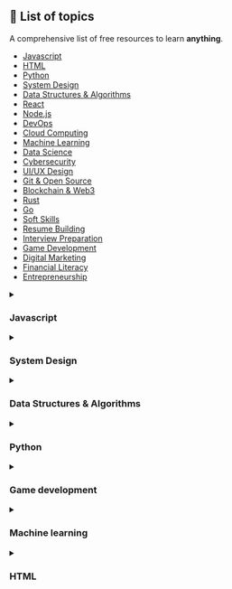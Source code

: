 ## **🚀 List of topics**

A comprehensive list of free resources to learn **anything**.

- [Javascript](#javascript)
- [HTML](#html)
- [Python](#python)
- [System Design](#system-design)
- [Data Structures & Algorithms](#data-structures--algorithms)
- [React](#react)
- [Node.js](#nodejs)
- [DevOps](#devops)
- [Cloud Computing](#cloud-computing)
- [Machine Learning](#machine-learning)
- [Data Science](#data-science)
- [Cybersecurity](#cybersecurity)
- [UI/UX Design](#uiux-design)
- [Git & Open Source](#git--open-source)
- [Blockchain & Web3](#blockchain--web3)
- [Rust](#rust)
- [Go](#go)
- [Soft Skills](#soft-skills)
- [Resume Building](#resume-building)
- [Interview Preparation](#interview-preparation)
- [Game Development](#game-development)
- [Digital Marketing](#digital-marketing)
- [Financial Literacy](#financial-literacy)
- [Entrepreneurship](#entrepreneurship)

<details id="javascript">
<summary> <h3> Javascript </h3> </summary>

### Beginner

- **[The Modern JavaScript Tutorial](https://javascript.info/)**

</details>

<details id="systemDesign">
<summary> <h3> System Design </h3> </summary>

### Beginner

- **[System Design Overview](https://github.com/karanpratapsingh/system-design)**

### Intermediate

- **[System Design Primer](https://github.com/donnemartin/system-design-primer)**

</details>

<details id="data-structures--algorithms">
<summary> <h3> Data Structures & Algorithms </h3> </summary>

### Beginner

- **[Neetcode 150](https://youtu.be/3OamzN90kPg?si=CcmmEVCPBulQansU)**

### Intermediate

- **[Leetcode 75](https://www.teamblind.com/post/new-year-gift---curated-list-of-top-75-leetcode-questions-to-save-your-time-OaM1orEU)**

</details>

<details id="python">
<summary> <h3> Python </h3> </summary>

### Beginner

- **[Intro to Python](https://www.youtube.com/watch?v=eWRfhZUzrAc)**
- **[Python Revision](https://www.youtube.com/watch?v=PNSIWjWAA7o)**

</details>

<details id="game-development">
<summary> <h3> Game development </h3> </summary>

### Beginner

- **[Intro to Godot](https://www.youtube.com/watch?v=LOhfqjmasi0&t=3572s)**

</details>

<details id="machine-learning">
<summary> <h3> Machine learning </h3> </summary>

### Beginner

- **[Brief intro to types of models](https://www.youtube.com/watch?v=yN7ypxC7838)**

</details>

<details id="html">
<summary> <h3> HTML </h3> </summary>

### Beginner

- **[HTML Tutorial](https://www.youtube.com/watch?v=mJgBOIoGihA)**

</details>

